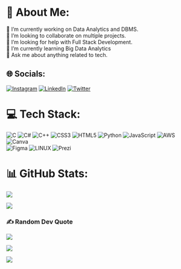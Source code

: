 # 💫 About Me:

🔭 I’m currently working on Data Analytics and DBMS.<br>
👯 I’m looking to collaborate on multiple projects.<br>
🤝 I’m looking for help with Full Stack Development.<br>
🌱 I’m currently learning Big Data Analytics<br>
💬 Ask me about anything related to tech.


## 🌐 Socials:

[![Instagram](https://img.shields.io/badge/Instagram-%23E4405F.svg?logo=Instagram&logoColor=white)](https://instagram.com/https://instagram.com/gaurangg__) 
[![LinkedIn](https://img.shields.io/badge/LinkedIn-%230077B5.svg?logo=linkedin&logoColor=white)](https://linkedin.com/in/https://linkedin.com/in/GaurangAshava) 
[![Twitter](https://img.shields.io/badge/Twitter-%231DA1F2.svg?logo=Twitter&logoColor=white)](https://twitter.com/https://twitter.com/AshavaGaurang) 

# 💻 Tech Stack:

![C](https://img.shields.io/badge/c-%2300599C.svg?style=plastic&logo=c&logoColor=white) 
![C#](https://img.shields.io/badge/c%23-%23239120.svg?style=plastic&logo=c-sharp&logoColor=white) 
![C++](https://img.shields.io/badge/c++-%2300599C.svg?style=plastic&logo=c%2B%2B&logoColor=white) 
![CSS3](https://img.shields.io/badge/css3-%231572B6.svg?style=plastic&logo=css3&logoColor=white) 
![HTML5](https://img.shields.io/badge/html5-%23E34F26.svg?style=plastic&logo=html5&logoColor=white) 
![Python](https://img.shields.io/badge/python-3670A0?style=plastic&logo=python&logoColor=ffdd54) 
![JavaScript](https://img.shields.io/badge/javascript-%23323330.svg?style=plastic&logo=javascript&logoColor=%23F7DF1E) 
![AWS](https://img.shields.io/badge/AWS-%23FF9900.svg?style=plastic&logo=amazon-aws&logoColor=white) 
![Canva](https://img.shields.io/badge/Canva-%2300C4CC.svg?style=plastic&logo=Canva&logoColor=white) 	
![Figma](https://img.shields.io/badge/figma-%23F24E1E.svg?style=plastic&logo=figma&logoColor=white) 
![LINUX](https://img.shields.io/badge/Linux-FCC624?style=plastic&logo=linux&logoColor=black) 
![Prezi](https://img.shields.io/badge/Prezi-%23000000.svg?style=plastic&logo=Prezi&logoColor=white)

# 📊 GitHub Stats:

![](https://github-readme-streak-stats.herokuapp.com/?user=gaurangg123&theme=tokyonight&hide_border=false)
<br/>

![](https://github-readme-stats.vercel.app/api/top-langs/?username=gaurangg123&theme=tokyonight&hide_border=false&include_all_commits=true&count_private=true&layout=compact)

### ✍️ Random Dev Quote
![](https://quotes-github-readme.vercel.app/api?type=horizontal&theme=radical)


![](https://github-contributor-stats.vercel.app/api?username=gaurangg123&limit=5&theme=dark&combine_all_yearly_contributions=true)

[![](https://visitcount.itsvg.in/api?id=gaurangg123&icon=0&color=1)](https://visitcount.itsvg.in)
